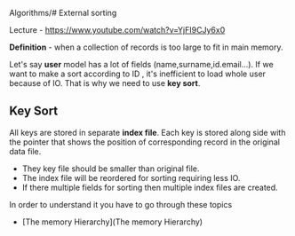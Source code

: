 Algorithms/# External sorting 

Lecture - https://www.youtube.com/watch?v=YjFI9CJy6x0

**Definition** - when a collection of records is too large to fit in main memory.  

Let's say **user** model has a lot of fields (name,surname,id.email...). If we want to make a sort according to ID , it's inefficient to load whole user because of IO. That is why we need to use **key sort**. 

## Key Sort
All keys are stored in separate **index file**. Each key is stored along side with the pointer that shows the position of corresponding record in the original data file. 
- They key file should be smaller than original file.
- The index file will be reordered for sorting requiring less IO.  
- If there multiple fields for sorting then multiple index files are created. 

In order to understand it you have to go through these topics

- [The memory Hierarchy](The memory Hierarchy)
